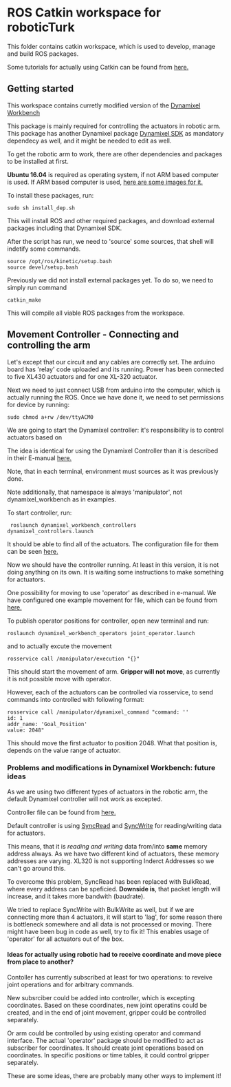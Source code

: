 # ROS Catkin workspace for roboticTurk

This folder contains catkin workspace, which is used to develop, manage and build ROS packages.

Some tutorials for actually using Catkin can be found from [here.](http://wiki.ros.org/catkin/Tutorials)

## Getting started

This workspace contains curretly modified version of the [Dynamixel Workbench](http://emanual.robotis.com/docs/en/software/dynamixel/dynamixel_workbench/)

This package is mainly required for controlling the actuators in robotic arm. This package has another Dynamixel package [Dynamixel SDK](http://emanual.robotis.com/docs/en/software/dynamixel/dynamixel_sdk/overview/) as mandatory dependecy as well, and it might be needed to edit as well.

To get the robotic arm to work, there are other dependencies and packages to be installed at first.

**Ubuntu 16.04** is required as operating system, if not ARM based computer is used.
If ARM based computer is used, [here are some images for it.](https://downloads.ubiquityrobotics.com/pi.html)

To install these packages, run:
```shell
sudo sh install_dep.sh
```

This will install ROS and other required packages, and download external packages including that Dynamixel SDK.

After the script has run, we need to 'source' some sources, that shell will indetify some commands.

```shell
source /opt/ros/kinetic/setup.bash
source devel/setup.bash
````
Previously we did not install external packages yet. To do so, we need to simply run command 
```shell
catkin_make
```
This will compile all viable ROS packages from the workspace.

## Movement Controller - Connecting and controlling the arm

Let's except that our circuit and any cables are correctly set.
The arduino board has 'relay' code uploaded and its running.
Power has been connected to five XL430 actuators and for one XL-320 actuator.

Next we need to just connect USB from arduino into the computer, which is actually running the ROS. Once we have done it, we need to set permissions for device by running:

```shell
sudo chmod a+rw /dev/ttyACM0
```

We are going to start the Dynamixel controller: it's responsibility is to control actuators based on 

The idea is identical for using the Dynamixel Controller than it is described in their E-manual [here.](emanual.robotis.com/docs/en/software/dynamixel/dynamixel_workbench/#controllers)

Note, that in each terminal, environment must sources as it was previously done.

Note additionally, that namespace is always 'manipulator', not dynamixel_workbench as in examples.

To start controller, run:
```shell
 roslaunch dynamixel_workbench_controllers dynamixel_controllers.launch
 ```

 It should be able to find all of the actuators. The configuration file for them can be seen [here.](src/dynamixel-workbench/dynamixel_workbench_controllers/config/koura.yaml)

 Now we should have the controller running. At least in this version, it is not doing anything on its own. It is waiting some instructions to make something for actuators.

 One possibility for moving to use 'operator' as described in e-manual.
 We have configured one example movement for file, which can be found from [here.](src/dynamixel-workbench/dynamixel_workbench_operators/config/demo.yaml)

 To publish operator positions for controller, open new terminal and run:
 ```shell
 roslaunch dynamixel_workbench_operators joint_operator.launch
 ```
 and to actually excute the movement
 ```shell
 rosservice call /manipulator/execution "{}"
 ```

This should start the movement of arm. **Gripper will not move**, as currently it is not possible move with operator.

However, each of the actuators can be controlled via rosservice, to send commands into controlled with following format:
```shell
rosservice call /manipulator/dynamixel_command "command: ''
id: 1
addr_name: 'Goal_Position'
value: 2048"
```
This should move the first actuator to position 2048. What that position is, depends on the value range of actuator.

### Problems and modifications in Dynamixel Workbench: future ideas

As we are using two different types of actuators in the robotic arm, the default Dynamixel controller will not work as excepted.

Controller file can be found from [here.](src/dynamixel-workbench/dynamixel_workbench_controllers/src/dynamixel_workbench_controllers.cpp)

Default controller is using [SyncRead](http://emanual.robotis.com/docs/en/dxl/protocol2/#sync-read) and [SyncWrite](http://emanual.robotis.com/docs/en/dxl/protocol2/#sync-write) for reading/writing data for actuators. 

This means, that it is *reading and writing* data from/into **same** memory address always. As we have two different kind of actuators, these memory addresses are varying. XL320 is not supporting Inderct Addresses so we can't go around this.

To overcome this problem, SyncRead has been replaced with BulkRead, where every address can be speficied. **Downside is**, that packet length will increase, and it takes more bandwith (baudrate).

We tried to replace SyncWrite with BulkWrite as well, but if we are connecting more than 4 actuators, it will start to 'lag', for some reason there is bottleneck somewhere and all data is not processed or moving. There might have been bug in code as well, try to fix it! This enables usage of 'operator' for all actuators out of the box.

#### Ideas for actually using robotic had to receive coordinate and move piece from place to another?

Contoller has currently subscribed at least for two operations: to reveive joint operations and for arbitrary commands. 

New subsrciber could be added into controller, which is excepting coordinates. Based on these coordinates, new joint operatins could be created, and in the end of joint movement, gripper could be controlled separately.

Or arm could be controlled by using existing operator and command interface. The actual 'operator' package should be modified to act as subscriber for coordinates. It should create joint operations based on coordinates. In specific positions or time tables, it could control gripper separately.

These are some ideas, there are probably many other ways to implement it!


